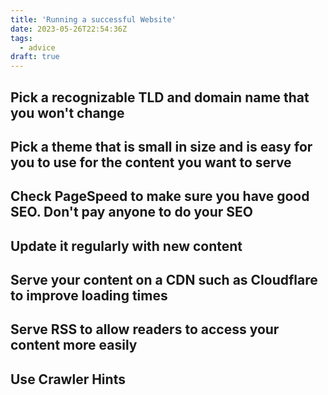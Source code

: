```yaml
---
title: 'Running a successful Website'
date: 2023-05-26T22:54:36Z
tags:
  - advice
draft: true
---
```


## Pick a recognizable TLD and domain name that you won't change

## Pick a theme that is small in size and is easy for you to use for the content you want to serve

## Check PageSpeed to make sure you have good SEO. Don't pay anyone to do your SEO

## Update it regularly with new content

## Serve your content on a CDN such as Cloudflare to improve loading times

## Serve RSS to allow readers to access your content more easily

## Use Crawler Hints
